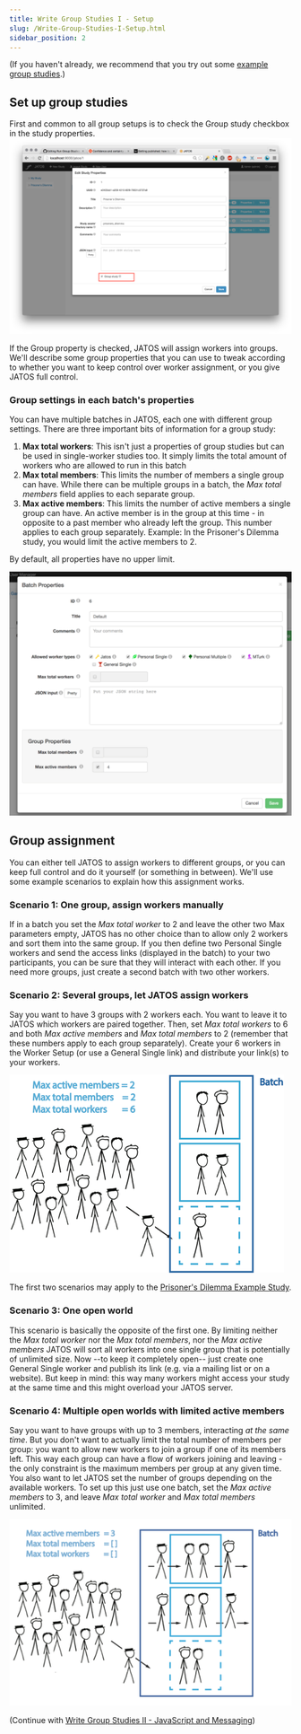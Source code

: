```yaml
---
title: Write Group Studies I - Setup
slug: /Write-Group-Studies-I-Setup.html
sidebar_position: 2
---
```


(If you haven't already, we recommend that you try out some [example group studies](Example-Group-Studies.html).)

## Set up group studies

First and common to all group setups is to check the Group study checkbox in the study properties. 
![Group's property](/img/Study_properties_group.png)


If the Group property is checked, JATOS will assign workers into groups. We'll describe some group properties that you can use to tweak according to whether you want to keep control over worker assignment, or you give JATOS full control.


### Group settings in each batch's properties

You can have multiple batches in JATOS, each one with different group settings. There are three important bits of information for a group study:

1. **Max total workers**: This isn't just a properties of group studies but can be used in single-worker studies too. It simply limits the total amount of workers who are allowed to run in this batch
1. **Max total members**:  This limits the number of members a single group can have. While there can be multiple groups in a batch, the _Max total members_ field applies to each separate group. 
1. **Max active members**: This limits the number of active members a single group can have. An active member is in the group at this time - in opposite to a past member who already left the group. This number applies to each group separately. Example: In the Prisoner's Dilemma study, you would limit the active members to 2.

By default, all properties have no upper limit.

![Worker & Batch manager screenshot](/img/batch_properties.png)

## Group assignment

You can either tell JATOS to assign workers to different groups, or you can keep full control and do it yourself (or something in between). We'll use some example scenarios to explain how this assignment works.

### Scenario 1: One group, assign workers manually

If in a batch you set the _Max total worker_ to 2 and leave the other two Max parameters empty, JATOS has no other choice than to allow only 2 workers and sort them into the same group. If you then define two Personal Single workers and send the access links (displayed in the batch) to your two participants, you can be sure that they will interact with each other. If you need more groups, just create a second batch with two other workers.

### Scenario 2: Several groups, let JATOS assign workers

Say you want to have 3 groups with 2 workers each. You want to leave it to JATOS which workers are paired together. Then, set _Max total workers_ to 6 and both _Max active members_ and _Max total members_ to 2 (remember that these numbers apply to each group separately). Create your 6 workers in the Worker Setup (or use a General Single link) and distribute your link(s) to your workers.

![Prisoners example](/img/prisoners_example.png)

The first two scenarios may apply to the [Prisoner's Dilemma Example Study](/Example-Studies).

### Scenario 3: One open world

This scenario is basically the opposite of the first one. By limiting neither the _Max total worker_ nor the _Max total members_, nor the _Max active members_ JATOS will sort all workers into one single group that is potentially of unlimited size. Now --to keep it completely open-- just create one General Single worker and publish its link (e.g. via a mailing list or on a website). But keep in mind: this way many workers might access your study at the same time and this might overload your JATOS server.

### Scenario 4: Multiple open worlds with limited active members

Say you want to have groups with up to 3 members, interacting _at the same time_. But you don't want to actually limit the total number of members per group: you want to allow new workers to join a group if one of its members left. This way each group can have a flow of workers joining and leaving - the only constraint is the maximum members per group at any given time. You also want to let JATOS set the number of groups depending on the available workers. To set up this just use one batch, set the _Max active members_ to 3, and leave _Max total worker_ and _Max total members_ unlimited.  

![Snake example](/img/snake_example.png)

(Continue with [Write Group Studies II - JavaScript and Messaging](Write-Group-Studies-II-JavaScript-and-Messaging.html))